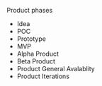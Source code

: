 Product phases

- Idea
- POC
- Prototype
- MVP
- Alpha Product
- Beta Product
- Product General Avalablity
- Product Iterations
